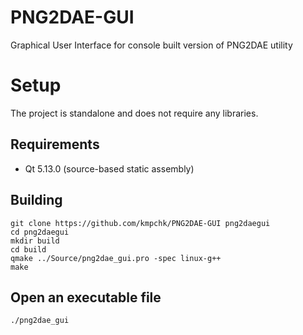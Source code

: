 # PNG2DAE-GUI
Graphical User Interface for console built version of PNG2DAE utility

# Setup
The project is standalone and does not require any libraries. 
## Requirements
- Qt 5.13.0 (source-based static assembly)
## Building
```
git clone https://github.com/kmpchk/PNG2DAE-GUI png2daegui
cd png2daegui
mkdir build
cd build
qmake ../Source/png2dae_gui.pro -spec linux-g++
make
```
## Open an executable file
```
./png2dae_gui
```
